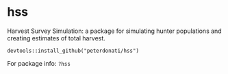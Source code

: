 # hss
Harvest Survey Simulation: a package for simulating hunter populations and creating estimates of total harvest. 

`devtools::install_github("peterdonati/hss")`

For package info: `?hss`
